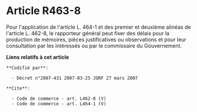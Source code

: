 # Article R463-8

Pour l'application de l'article L. 464-1 et des premier et deuxième alinéas de l'article L. 462-8, le rapporteur général peut
fixer des délais pour la production de mémoires, pièces justificatives ou observations et pour leur consultation par les
intéressés ou par le commissaire du Gouvernement.

**Liens relatifs à cet article**

	**Codifié par**:

	  - Décret n°2007-431 2007-03-25 JORF 27 mars 2007

	**Cite**:

	  - Code de commerce - art. L462-8 (V)
	  - Code de commerce - art. L464-1 (V)
